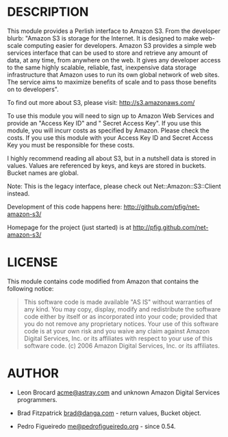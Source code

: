 # DESCRIPTION

This module provides a Perlish interface to Amazon S3. From the
developer blurb: "Amazon S3 is storage for the Internet. It is designed
to make web-scale computing easier for developers. Amazon S3 provides a
simple web services interface that can be used to store and retrieve any
amount of data, at any time, from anywhere on the web. It gives any
developer access to the same highly scalable, reliable, fast,
inexpensive data storage infrastructure that Amazon uses to run its own
global network of web sites. The service aims to maximize benefits of
scale and to pass those benefits on to developers".

To find out more about S3, please visit: http://s3.amazonaws.com/

To use this module you will need to sign up to Amazon Web Services and
provide an "Access Key ID" and " Secret Access Key". If you use this
module, you will incurr costs as specified by Amazon. Please check the
costs. If you use this module with your Access Key ID and Secret Access
Key you must be responsible for these costs.

I highly recommend reading all about S3, but in a nutshell data is
stored in values. Values are referenced by keys, and keys are stored in
buckets. Bucket names are global.

Note: This is the legacy interface, please check out
Net::Amazon::S3::Client instead.

Development of this code happens here:
http://github.com/pfig/net-amazon-s3/

Homepage for the project (just started) is at
http://pfig.github.com/net-amazon-s3/

# LICENSE

This module contains code modified from Amazon that contains the
following notice:

> This software code is made available "AS IS" without warranties of any
> kind.  You may copy, display, modify and redistribute the software
> code either by itself or as incorporated into your code; provided that
> you do not remove any proprietary notices.  Your use of this software
> code is at your own risk and you waive any claim against Amazon
> Digital Services, Inc. or its affiliates with respect to your use of
> this software code. (c) 2006 Amazon Digital Services, Inc. or its
> affiliates.

# AUTHOR

* Leon Brocard <acme@astray.com> and unknown Amazon Digital Services programmers.

* Brad Fitzpatrick <brad@danga.com> - return values, Bucket object.

* Pedro Figueiredo <me@pedrofigueiredo.org> - since 0.54.
